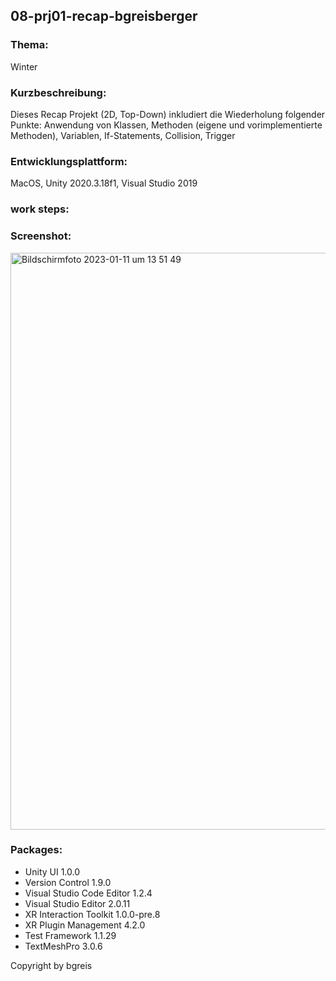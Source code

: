 ## 08-prj01-recap-bgreisberger

### Thema: 
Winter

### Kurzbeschreibung: 
Dieses Recap Projekt (2D, Top-Down) inkludiert die Wiederholung folgender Punkte:
Anwendung von Klassen, Methoden (eigene und vorimplementierte Methoden), Variablen, If-Statements,
Collision, Trigger

### Entwicklungsplattform: 
MacOS, Unity 2020.3.18f1, Visual Studio 2019

### work steps:

### Screenshot:
<img width="923" alt="Bildschirm­foto 2023-01-11 um 13 51 49" src="https://user-images.githubusercontent.com/72389948/211811144-4c462a56-c8c2-4a5a-bf56-c012b34f4b57.png">

### Packages:
  - Unity UI 1.0.0
  - Version Control 1.9.0
  - Visual Studio Code Editor 1.2.4
  - Visual Studio Editor 2.0.11
  - XR Interaction Toolkit 1.0.0-pre.8
  - XR Plugin Management 4.2.0
  - Test Framework 1.1.29
  - TextMeshPro 3.0.6
  
  Copyright by bgreis
